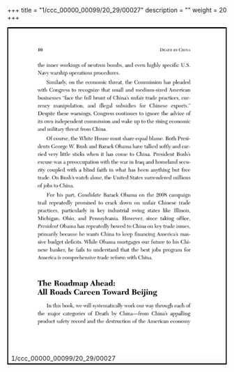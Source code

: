 +++
title = "1/ccc_00000_00099/20_29/00027"
description = ""
weight = 20
+++

<table style="border:2px solid black;max-width:800px;max-height:800px;" 
><tr><td>
<img class="center-fit-jpg"
src="/jpg_/out_jpg_dbc_027.jpg">
1/ccc_00000_00099/20_29/00027
</img></td></tr></table>
